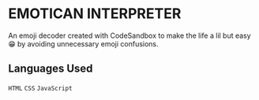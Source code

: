 # EMOTICAN INTERPRETER
An emoji decoder created with CodeSandbox to make the life a lil but easy 😁 by avoiding unnecessary emoji confusions. 

## Languages Used
`HTML` `CSS` `JavaScript`
